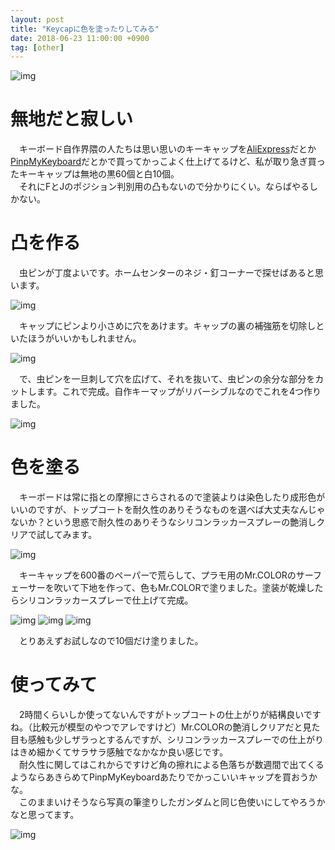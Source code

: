 ```yaml
---
layout: post
title: "Keycapに色を塗ったりしてみる"
date: 2018-06-23 11:00:00 +0900
tag: [other]
---
```


![img](/assets/photos/20180623-P6230015.jpg)

# 無地だと寂しい

　キーボード自作界隈の人たちは思い思いのキーキャップを[AliExpress](https://ja.aliexpress.com/)だとか[PinpMyKeyboard](https://pimpmykeyboard.com/)だとかで買ってかっこよく仕上げてるけど、私が取り急ぎ買ったキーキャップは無地の黒60個と白10個。  
　それにFとJのポジション判別用の凸もないので分かりにくい。ならばやるしかない。  

# 凸を作る

　虫ピンが丁度よいです。ホームセンターのネジ・釘コーナーで探せばあると思います。  

![img](/assets/photos/20180615-P6150011.jpg)

　キャップにピンより小さめに穴をあけます。キャップの裏の補強筋を切除しといたほうがいいかもしれません。  

![img](/assets/photos/20180615-P6150012.jpg)

　で、虫ピンを一旦刺して穴を広げて、それを抜いて、虫ピンの余分な部分をカットします。これで完成。自作キーマップがリバーシブルなのでこれを4つ作りました。  

![img](/assets/photos/20180615-P6150013.jpg)

# 色を塗る

　キーボードは常に指との摩擦にさらされるので塗装よりは染色したり成形色がいいのですが、トップコートを耐久性のありそうなものを選べば大丈夫なんじゃないか？という思惑で耐久性のありそうなシリコンラッカースプレーの艶消しクリアで試してみます。  

![img](/assets/photos/20180623-P6230002.jpg)

　キーキャップを600番のペーパーで荒らして、プラモ用のMr.COLORのサーフェーサーを吹いて下地を作って、色もMr.COLORで塗りました。塗装が乾燥したらシリコンラッカースプレーで仕上げて完成。  

![img](/assets/photos/20180617-APC_0446.jpg)
![img](/assets/photos/20180617-APC_0448.jpg)
![img](/assets/photos/20180618-APC_0450.jpg)

　とりあえずお試しなので10個だけ塗りました。

# 使ってみて
　2時間くらいしか使ってないんですがトップコートの仕上がりが結構良いですね。（比較元が模型のやつでアレですけど）Mr.COLORの艶消しクリアだと見た目も感触も少しザラっとするんですが、シリコンラッカースプレーでの仕上がりはきめ細かくてサラサラ感触でなかなか良い感じです。  
　耐久性に関してはこれからですけど角の擦れによる色落ちが数週間で出てくるようならあきらめてPinpMyKeyboardあたりでかっこいいキャップを買おうかな。  
　このままいけそうなら写真の筆塗りしたガンダムと同じ色使いにしてやろうかなと思ってます。  

![img](/assets/photos/20180623-P6230003.jpg)
